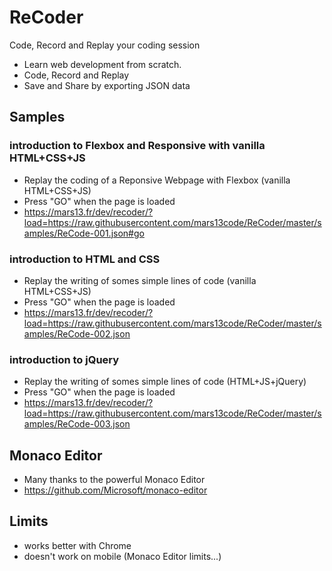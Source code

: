# ReCoder

Code, Record and Replay your coding session

* Learn web development from scratch.
* Code, Record and Replay
* Save and Share by exporting JSON data

## Samples

### introduction to Flexbox and Responsive with vanilla HTML+CSS+JS

* Replay the coding of a Reponsive Webpage with Flexbox (vanilla HTML+CSS+JS)
* Press "GO" when the page is loaded
* https://mars13.fr/dev/recoder/?load=https://raw.githubusercontent.com/mars13code/ReCoder/master/samples/ReCode-001.json#go

### introduction to HTML and CSS

* Replay the writing of somes simple lines of code  (vanilla HTML+CSS+JS)
* Press "GO" when the page is loaded
* https://mars13.fr/dev/recoder/?load=https://raw.githubusercontent.com/mars13code/ReCoder/master/samples/ReCode-002.json

### introduction to jQuery

* Replay the writing of somes simple lines of code  (HTML+JS+jQuery)
* Press "GO" when the page is loaded
* https://mars13.fr/dev/recoder/?load=https://raw.githubusercontent.com/mars13code/ReCoder/master/samples/ReCode-003.json

## Monaco Editor

* Many thanks to the powerful Monaco Editor
* https://github.com/Microsoft/monaco-editor


## Limits

* works better with Chrome
* doesn't work on mobile (Monaco Editor limits...)
